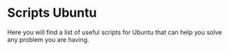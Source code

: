 # Scripts Ubuntu 

Here you will find a list of useful scripts for Ubuntu that can help you solve any problem you are having.
